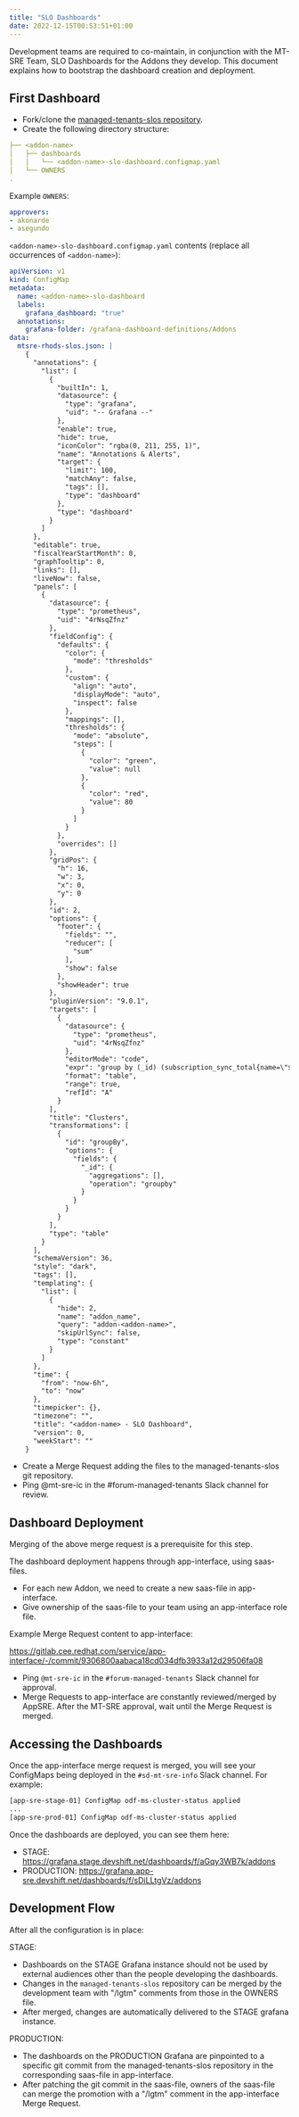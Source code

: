 ```yaml
---
title: "SLO Dashboards"
date: 2022-12-15T00:53:51+01:00
---
```


Development teams are required to co-maintain, in conjunction with
the MT-SRE Team, SLO Dashboards for the Addons they develop. This
document explains how to bootstrap the dashboard creation and
deployment.

## First Dashboard

* Fork/clone the [managed-tenants-slos repository](https://gitlab.cee.redhat.com/service/managed-tenants-slos).
* Create the following directory structure:

```yaml
├── <addon-name>
│   ├── dashboards
│   │   └── <addon-name>-slo-dashboard.configmap.yaml
│   └── OWNERS
.
```

Example `OWNERS`:

```yaml
approvers:
- akonarde
- asegundo
```

`<addon-name>-slo-dashboard.configmap.yaml` contents (replace all occurrences of `<addon-name>`):

```yaml
apiVersion: v1
kind: ConfigMap
metadata:
  name: <addon-name>-slo-dashboard
  labels:
    grafana_dashboard: "true"
  annotations:
    grafana-folder: /grafana-dashboard-definitions/Addons
data:
  mtsre-rhods-slos.json: |
    {
      "annotations": {
        "list": [
          {
            "builtIn": 1,
            "datasource": {
              "type": "grafana",
              "uid": "-- Grafana --"
            },
            "enable": true,
            "hide": true,
            "iconColor": "rgba(0, 211, 255, 1)",
            "name": "Annotations & Alerts",
            "target": {
              "limit": 100,
              "matchAny": false,
              "tags": [],
              "type": "dashboard"
            },
            "type": "dashboard"
          }
        ]
      },
      "editable": true,
      "fiscalYearStartMonth": 0,
      "graphTooltip": 0,
      "links": [],
      "liveNow": false,
      "panels": [
        {
          "datasource": {
            "type": "prometheus",
            "uid": "4rNsqZfnz"
          },
          "fieldConfig": {
            "defaults": {
              "color": {
                "mode": "thresholds"
              },
              "custom": {
                "align": "auto",
                "displayMode": "auto",
                "inspect": false
              },
              "mappings": [],
              "thresholds": {
                "mode": "absolute",
                "steps": [
                  {
                    "color": "green",
                    "value": null
                  },
                  {
                    "color": "red",
                    "value": 80
                  }
                ]
              }
            },
            "overrides": []
          },
          "gridPos": {
            "h": 16,
            "w": 3,
            "x": 0,
            "y": 0
          },
          "id": 2,
          "options": {
            "footer": {
              "fields": "",
              "reducer": [
                "sum"
              ],
              "show": false
            },
            "showHeader": true
          },
          "pluginVersion": "9.0.1",
          "targets": [
            {
              "datasource": {
                "type": "prometheus",
                "uid": "4rNsqZfnz"
              },
              "editorMode": "code",
              "expr": "group by (_id) (subscription_sync_total{name=\"${addon_name}\"})",
              "format": "table",
              "range": true,
              "refId": "A"
            }
          ],
          "title": "Clusters",
          "transformations": [
            {
              "id": "groupBy",
              "options": {
                "fields": {
                  "_id": {
                    "aggregations": [],
                    "operation": "groupby"
                  }
                }
              }
            }
          ],
          "type": "table"
        }
      ],
      "schemaVersion": 36,
      "style": "dark",
      "tags": [],
      "templating": {
        "list": [
          {
            "hide": 2,
            "name": "addon_name",
            "query": "addon-<addon-name>",
            "skipUrlSync": false,
            "type": "constant"
          }
        ]
      },
      "time": {
        "from": "now-6h",
        "to": "now"
      },
      "timepicker": {},
      "timezone": "",
      "title": "<addon-name> - SLO Dashboard",
      "version": 0,
      "weekStart": ""
    }
```

* Create a Merge Request adding the files to the managed-tenants-slos git repository.
* Ping @mt-sre-ic in the #forum-managed-tenants Slack channel for review.

## Dashboard Deployment

Merging of the above merge request is a prerequisite for this step.

The dashboard deployment happens through app-interface, using saas-files.

* For each new Addon, we need to create a new saas-file in app-interface.
* Give ownership of the saas-file to your team using an app-interface role file.

Example Merge Request content to app-interface:

<https://gitlab.cee.redhat.com/service/app-interface/-/commit/9306800aabaca18cd034dfb3933a12d29506fa08>

* Ping `@mt-sre-ic` in the `#forum-managed-tenants` Slack channel for approval.
* Merge Requests to app-interface are constantly reviewed/merged by AppSRE.
  After the MT-SRE approval, wait until the Merge Request is merged.

## Accessing the Dashboards

Once the app-interface merge request is merged, you will see your ConfigMaps
being deployed in the `#sd-mt-sre-info` Slack channel. For example:

```bash
[app-sre-stage-01] ConfigMap odf-ms-cluster-status applied
...
[app-sre-prod-01] ConfigMap odf-ms-cluster-status applied
```

Once the dashboards are deployed, you can see them here:

* STAGE: <https://grafana.stage.devshift.net/dashboards/f/aGqy3WB7k/addons>
* PRODUCTION: <https://grafana.app-sre.devshift.net/dashboards/f/sDiLLtgVz/addons>

## Development Flow

After all the configuration is in place:

STAGE:

* Dashboards on the STAGE Grafana instance should not be used by
  external audiences other than the people developing the dashboards.
* Changes in the `managed-tenants-slos` repository can be merged by the
  development team with "/lgtm" comments from those in the OWNERS file.
* After merged, changes are automatically delivered to the STAGE grafana instance.

PRODUCTION:

* The dashboards on the PRODUCTION Grafana are pinpointed to a specific git
  commit from the managed-tenants-slos repository in the corresponding
  saas-file in app-interface.
* After patching the git commit in the saas-file, owners of the saas-file can merge the promotion
  with a "/lgtm" comment in the app-interface Merge Request.
